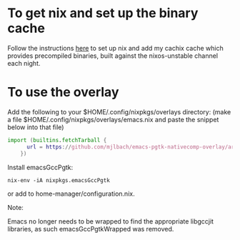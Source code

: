 # To get nix and set up the binary cache

Follow the instructions [here](https://app.cachix.org/cache/mjlbach) to set up nix and add my cachix cache which provides precompiled binaries, built against the nixos-unstable channel each night.

# To use the overlay

Add the following to your $HOME/.config/nixpkgs/overlays directory: (make a file $HOME/.config/nixpkgs/overlays/emacs.nix and paste the snippet below into that file)

```nix
import (builtins.fetchTarball {
      url = https://github.com/mjlbach/emacs-pgtk-nativecomp-overlay/archive/master.tar.gz;
    })
```

Install emacsGccPgtk:
```
nix-env -iA nixpkgs.emacsGccPgtk
```
or add to home-manager/configuration.nix.

Note:

Emacs no longer needs to be wrapped to find the appropriate libgccjit libraries, as such emacsGccPgtkWrapped was removed.
